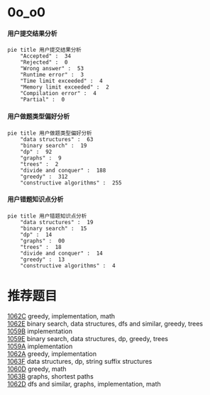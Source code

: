 # 0o_o0

<!-- tabs:start -->



#### **用户提交结果分析**

```mermaid
pie title 用户提交结果分析
    "Accepted" :  34
    "Rejected" :  0
    "Wrong answer" :  53
    "Runtime error" :  3
    "Time limit exceeded" :  4
    "Memory limit exceeded" :  2
    "Compilation error" :  4
    "Partial" :  0
```

#### **用户做题类型偏好分析**

```mermaid
pie title 用户做题类型偏好分析
    "data structures" :  63
    "binary search" :  19
    "dp" :  92
    "graphs" :  9
    "trees" :  2
    "divide and conquer" :  188
    "greedy" :  312
    "constructive algorithms" :  255
```
#### **用户错题知识点分析**

```mermaid
pie title 用户错题知识点分析
    "data structures" :  19
    "binary search" :  15
    "dp" :  14
    "graphs" :  00
    "trees" :  18
    "divide and conquer" :  14
    "greedy" :  13
    "constructive algorithms" :  4
```



<!-- tabs:end -->
# 推荐题目
[1062C](https://codeforces.com/contest/1062/problem/C)		greedy,
                        implementation,
                        math		  
[1062E](https://codeforces.com/contest/1062/problem/E)		binary search,
                        data structures,
                        dfs and similar,
                        greedy,
                        trees		  
[1059B](https://codeforces.com/contest/1059/problem/B)		implementation		  
[1059E](https://codeforces.com/contest/1059/problem/E)		binary search,
                        data structures,
                        dp,
                        greedy,
                        trees		  
[1059A](https://codeforces.com/contest/1059/problem/A)		implementation		  
[1062A](https://codeforces.com/contest/1062/problem/A)		greedy,
                        implementation		  
[1063F](https://codeforces.com/contest/1063/problem/F)		data structures,
                        dp,
                        string suffix structures		  
[1060D](https://codeforces.com/contest/1060/problem/D)		greedy,
                        math		  
[1063B](https://codeforces.com/contest/1063/problem/B)		graphs,
                        shortest paths		  
[1062D](https://codeforces.com/contest/1062/problem/D)		dfs and similar,
                        graphs,
                        implementation,
                        math		  
